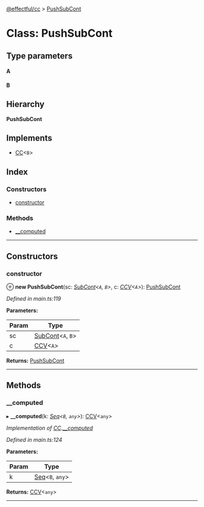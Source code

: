 [@effectful/cc](../README.md) > [PushSubCont](../classes/pushsubcont.md)

# Class: PushSubCont

## Type parameters
#### A 
#### B 
## Hierarchy

**PushSubCont**

## Implements

* [CC](../interfaces/cc.md)<`B`>

## Index

### Constructors

* [constructor](pushsubcont.md#constructor)

### Methods

* [__computed](pushsubcont.md#__computed)

---

## Constructors

<a id="constructor"></a>

###  constructor

⊕ **new PushSubCont**(sc: *[SubCont](../interfaces/subcont.md)<`A`, `B`>*, c: *[CCV](../#ccv)<`A`>*): [PushSubCont](pushsubcont.md)

*Defined in main.ts:119*

**Parameters:**

| Param | Type |
| ------ | ------ |
| sc | [SubCont](../interfaces/subcont.md)<`A`, `B`> |
| c | [CCV](../#ccv)<`A`> |

**Returns:** [PushSubCont](pushsubcont.md)

___

## Methods

<a id="__computed"></a>

###  __computed

▸ **__computed**(k: *[Seq](../#seq)<`B`, `any`>*): [CCV](../#ccv)<`any`>

*Implementation of [CC](../interfaces/cc.md).[__computed](../interfaces/cc.md#__computed)*

*Defined in main.ts:124*

**Parameters:**

| Param | Type |
| ------ | ------ |
| k | [Seq](../#seq)<`B`, `any`> |

**Returns:** [CCV](../#ccv)<`any`>

___

